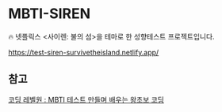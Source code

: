 # MBTI-SIREN
🔥 넷플릭스 &lt;사이렌: 불의 섬>을 테마로 한 성향테스트 프로젝트입니다.

https://test-siren-survivetheisland.netlify.app/



## 참고
[코딩 레벨원 : MBTI 테스트 만들며 배우는 왕초보 코딩](https://fastcampus.co.kr/courses/213913)
